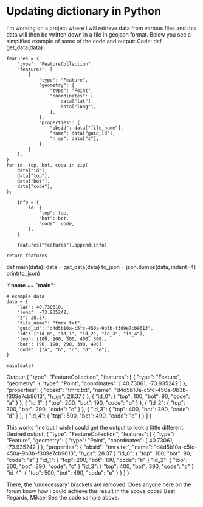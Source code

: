 
# Updating dictionary in Python

I'm working on a project where I will retrieve data from various files and this data will then be written down in a file in geojson format.
Below you see a simplified example of some of the code and output:
Code:
def get_data(data):

    features = {
        "type": "FeatureCollection",
        "features": [
            {
                "type": "Feature",
                "geometry": {
                    "type": "Point",
                    "coordinates": [
                        data["lat"],
                        data["long"],
                    ],
                },
                "properties": {
                    "obsid": data["file_name"],
                    "name": data["guid_id"],
                    "h_gs": data["z"],
                },
            }
        ],
    }
    for id, top, bot, code in zip(
        data["id"],
        data["top"],
        data["bot"],
        data["code"],
    ):

        info = {
            id: {
                "top": top,
                "bot": bot,
                "code": code,
            },
        }

        features["features"].append(info)

    return features


def main(data):
    data = get_data(data)
    to_json = json.dumps(data, indent=4)
    print(to_json)


if __name__ == "__main__":

    # example data
    data = {
        "lat": 40.730610,
        "long": -73.935242,
        "z": 28.37,
        "file_name": "tmrx.txt",
        "guid_id": "d4d5b10a-c5fc-450a-9b3b-f309e7cb9613",
        "id": ["id_0", "id_1", "id_2", "id_3", "id_4"],
        "top": [100, 200, 300, 400, 500],
        "bot": [90, 190, 290, 390, 490],
        "code": ["a", "b", "c", "d", "e"],
    }

    main(data)


Output:
{
    "type": "FeatureCollection",
    "features": [
        {
            "type": "Feature",
            "geometry": {
                "type": "Point",
                "coordinates": [
                    40.73061,
                    -73.935242
                ]
            },
            "properties": {
                "obsid": "tmrx.txt",
                "name": "d4d5b10a-c5fc-450a-9b3b-f309e7cb9613",
                "h_gs": 28.37
            }
        },
        {
            "id_0": {
                "top": 100,
                "bot": 90,
                "code": "a"
            }
        },
        {
            "id_1": {
                "top": 200,
                "bot": 190,
                "code": "b"
            }
        },
        {
            "id_2": {
                "top": 300,
                "bot": 290,
                "code": "c"
            }
        },
        {
            "id_3": {
                "top": 400,
                "bot": 390,
                "code": "d"
            }
        },
        {
            "id_4": {
                "top": 500,
                "bot": 490,
                "code": "e"
            }
        }
    ]
}


This works fine but I wish I could get the output to look a little different.
Desired output:
{
    "type": "FeatureCollection",
    "features": [
        {
            "type": "Feature",
            "geometry": {
                "type": "Point",
                "coordinates": [
                    40.73061,
                    -73.935242
                ]
            },
            "properties": {
                "obsid": "tmrx.txt",
                "name": "d4d5b10a-c5fc-450a-9b3b-f309e7cb9613",
                "h_gs": 28.37
            }
            "id_0": {
                "top": 100,
                "bot": 90,
                "code": "a"
            }
            "id_1": {
                "top": 200,
                "bot": 190,
                "code": "b"
            }
            "id_2": {
                "top": 300,
                "bot": 290,
                "code": "c"
            }
            "id_3": {
                "top": 400,
                "bot": 390,
                "code": "d"
            }
            "id_4": {
                "top": 500,
                "bot": 490,
                "code": "e"
            }
        }
    ]
}


There, the 'unnecessary' brackets are removed.
Does anyone here on the forum know how i could achieve this result in the above code?
Best Regards,
Mikael
See the code sample above.

        